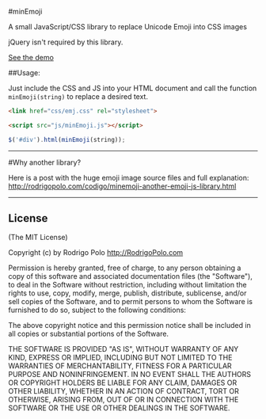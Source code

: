 #minEmoji

A small JavaScript/CSS library to replace Unicode Emoji into CSS <span> images

jQuery isn't required by this library.

[See the demo](http://rodrigopolo.github.io/minEmoji/demo.html)

##Usage:

Just include the CSS and JS into your HTML document and call the function `minEmoji(string)` to replace a desired text.

```html
<link href="css/emj.css" rel="stylesheet">
```

```html
<script src="js/minEmoji.js"></script>
```

```javascript
$('#div').html(minEmoji(string));
```
-------

#Why another library?

Here is a post with the huge emoji image source files and full explanation: 
http://rodrigopolo.com/codigo/minemoji-another-emoji-js-library.html

-------

## License

(The MIT License)

Copyright (c) by Rodrigo Polo http://RodrigoPolo.com

Permission is hereby granted, free of charge, to any person obtaining a copy
of this software and associated documentation files (the "Software"), to deal
in the Software without restriction, including without limitation the rights
to use, copy, modify, merge, publish, distribute, sublicense, and/or sell
copies of the Software, and to permit persons to whom the Software is
furnished to do so, subject to the following conditions:

The above copyright notice and this permission notice shall be included in
all copies or substantial portions of the Software.

THE SOFTWARE IS PROVIDED "AS IS", WITHOUT WARRANTY OF ANY KIND, EXPRESS OR
IMPLIED, INCLUDING BUT NOT LIMITED TO THE WARRANTIES OF MERCHANTABILITY,
FITNESS FOR A PARTICULAR PURPOSE AND NONINFRINGEMENT. IN NO EVENT SHALL THE
AUTHORS OR COPYRIGHT HOLDERS BE LIABLE FOR ANY CLAIM, DAMAGES OR OTHER
LIABILITY, WHETHER IN AN ACTION OF CONTRACT, TORT OR OTHERWISE, ARISING FROM,
OUT OF OR IN CONNECTION WITH THE SOFTWARE OR THE USE OR OTHER DEALINGS IN
THE SOFTWARE.